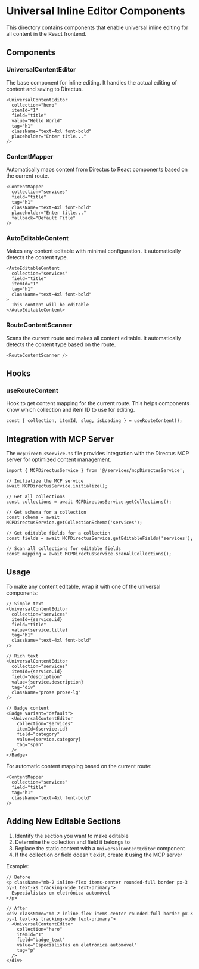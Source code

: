# Universal Inline Editor Components

This directory contains components that enable universal inline editing for all content in the React frontend.

## Components

### UniversalContentEditor

The base component for inline editing. It handles the actual editing of content and saving to Directus.

```tsx
<UniversalContentEditor
  collection="hero"
  itemId="1"
  field="title"
  value="Hello World"
  tag="h1"
  className="text-4xl font-bold"
  placeholder="Enter title..."
/>
```

### ContentMapper

Automatically maps content from Directus to React components based on the current route.

```tsx
<ContentMapper
  collection="services"
  field="title"
  tag="h1"
  className="text-4xl font-bold"
  placeholder="Enter title..."
  fallback="Default Title"
/>
```

### AutoEditableContent

Makes any content editable with minimal configuration. It automatically detects the content type.

```tsx
<AutoEditableContent
  collection="services"
  field="title"
  itemId="1"
  tag="h1"
  className="text-4xl font-bold"
>
  This content will be editable
</AutoEditableContent>
```

### RouteContentScanner

Scans the current route and makes all content editable. It automatically detects the content type based on the route.

```tsx
<RouteContentScanner />
```

## Hooks

### useRouteContent

Hook to get content mapping for the current route. This helps components know which collection and item ID to use for editing.

```tsx
const { collection, itemId, slug, isLoading } = useRouteContent();
```

## Integration with MCP Server

The `mcpDirectusService.ts` file provides integration with the Directus MCP server for optimized content management.

```tsx
import { MCPDirectusService } from '@/services/mcpDirectusService';

// Initialize the MCP service
await MCPDirectusService.initialize();

// Get all collections
const collections = await MCPDirectusService.getCollections();

// Get schema for a collection
const schema = await MCPDirectusService.getCollectionSchema('services');

// Get editable fields for a collection
const fields = await MCPDirectusService.getEditableFields('services');

// Scan all collections for editable fields
const mapping = await MCPDirectusService.scanAllCollections();
```

## Usage

To make any content editable, wrap it with one of the universal components:

```tsx
// Simple text
<UniversalContentEditor
  collection="services"
  itemId={service.id}
  field="title"
  value={service.title}
  tag="h1"
  className="text-4xl font-bold"
/>

// Rich text
<UniversalContentEditor
  collection="services"
  itemId={service.id}
  field="description"
  value={service.description}
  tag="div"
  className="prose prose-lg"
/>

// Badge content
<Badge variant="default">
  <UniversalContentEditor
    collection="services"
    itemId={service.id}
    field="category"
    value={service.category}
    tag="span"
  />
</Badge>
```

For automatic content mapping based on the current route:

```tsx
<ContentMapper
  collection="services"
  field="title"
  tag="h1"
  className="text-4xl font-bold"
/>
```

## Adding New Editable Sections

1. Identify the section you want to make editable
2. Determine the collection and field it belongs to
3. Replace the static content with a `UniversalContentEditor` component
4. If the collection or field doesn't exist, create it using the MCP server

Example:

```tsx
// Before
<p className="mb-2 inline-flex items-center rounded-full border px-3 py-1 text-xs tracking-wide text-primary">
  Especialistas em eletrónica automóvel
</p>

// After
<div className="mb-2 inline-flex items-center rounded-full border px-3 py-1 text-xs tracking-wide text-primary">
  <UniversalContentEditor
    collection="hero"
    itemId="1"
    field="badge_text"
    value="Especialistas em eletrónica automóvel"
    tag="p"
  />
</div>
```